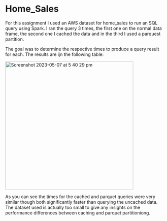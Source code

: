 # Home_Sales
 For this assignment I used an AWS dataset for home_sales to run an SQL query using Spark.
 I ran the query 3 times, the first one on the normal data frame, the second one I cached the data and in the third I used a parquest partition.
 
 The goal was to determine the respective times to produce a query result for each. The results are ijn the following table: 
 
<img width="403" alt="Screenshot 2023-05-07 at 5 40 29 pm" src="https://user-images.githubusercontent.com/112833174/236664765-b645deb4-b0ef-45e2-b165-0da772767c3b.png">

As you can see the times for the cached and parquet queries were very similar though both significantly faster than querying the uncached data. The dataset used is actually too small to give any insights on the performance differences between caching and parquet partitioniong.
